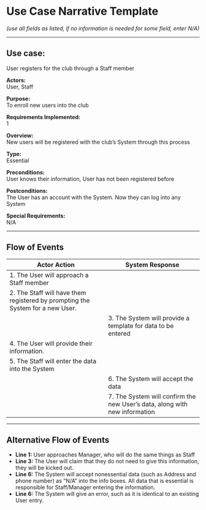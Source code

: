 # Use Case Narrative Template  
*(use all fields as listed, if no information is needed for some field, enter N/A)*

---

## Use case: 
User registers for the club through a Staff member  

**Actors:**  
User, Staff  

**Purpose:**  
To enroll new users into the club  

**Requirements Implemented:**  
1  

**Overview:**  
New users will be registered with the club’s System through this process  

**Type:**  
Essential  

**Preconditions:**  
User knows their information, User has not been registered before  

**Postconditions:**  
The User has an account with the System. Now they can log into any System  

**Special Requirements:**  
N/A  

---

## Flow of Events

| **Actor Action** | **System Response** |
|------------------|---------------------|
| 1. The User will approach a Staff member |  |
| 2. The Staff will have them registered by prompting the System for a new User. ||
|| 3. The System will provide a template for data to be entered |
| 4. The User will provide their information. |  |
| 5. The Staff will enter the data into the System ||
|| 6. The System will accept the data |
|  | 7. The System will confirm the new User’s data, along with new information |

---

## Alternative Flow of Events

- **Line 1:** User approaches Manager, who will do the same things as Staff
- **Line 3:** The User will claim that they do not need to give this information, they will be kicked out.  
- **Line 6:** The System will accept nonessential data (such as Address and phone number) as “N/A” into the info boxes. All data that is essential is responsible for Staff/Manager entering the information.
- **Line 6:** The System will give an error, such as it is identical to an existing User entry.
